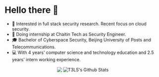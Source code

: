 # Hello there 👋

* 🧐   Interested in full stack security research. Recent focus on cloud security.
* 💼   Doing internship at Chaitin Tech as Security Engineer.
* 🎓   Bachelor of Cyberspace Security, Beijing University of Posts and Telecommunications.
* 💻   With 4 years' computer science and technology education and 2.5 years' intern working experience.


<p align="center">
<img align="center" src="https://github-readme-stats.vercel.app/api/top-langs/?username=t3ls&hide_langs_below=1&theme=default&line_height=27&layout=compact" />
<img align="center" src="https://github-readme-stats.vercel.app/api?username=t3ls&show_icons=true&count_private=true&include_all_commits=true&line_height=21" alt="T3LS's Github Stats" />
</p>
